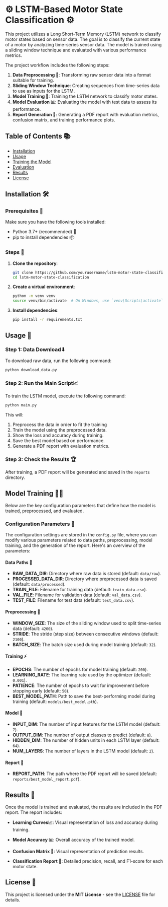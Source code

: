 # ⚙️ LSTM-Based Motor State Classification ⚙️
This project utilizes a Long Short-Term Memory (LSTM) network to classify motor states based on sensor data. The goal is to classify the current state of a motor by analyzing time-series sensor data. The model is trained using a sliding window technique and evaluated with various performance metrics.

The project workflow includes the following steps:

1. **Data Preprocessing 🧹**: Transforming raw sensor data into a format suitable for training.
2. **Sliding Window Technique**: Creating sequences from time-series data to use as inputs for the LSTM.
3. **Model Training 🤖**: Training the LSTM network to classify motor states.
4. **Model Evaluation 📊**: Evaluating the model with test data to assess its performance.
5. **Report Generation 📄**: Generating a PDF report with evaluation metrics, confusion matrix, and training performance plots.
  
## Table of Contents 📚

- [Installation](##installation)
- [Usage](##usage)
- [Training the Model](##training-the-model)
- [Evaluation](##evaluation)
- [Results](##results)
- [License](##license)

## Installation 🛠️

### Prerequisites 🔑

Make sure you have the following tools installed:

- Python 3.7+ (recommended) 🐍
- pip to install dependencies 📦

### Steps 🔽

1. **Clone the repository**:
    ```bash
    git clone https://github.com/yourusername/lstm-motor-state-classification.git
    cd lstm-motor-state-classification
    ```

2. **Create a virtual environment**:
    ```bash
    python -m venv venv
    source venv/bin/activate  # On Windows, use `venv\Scripts\activate`
    ```

3. **Install dependencies**:
    ```bash
    pip install -r requirements.txt
    ```

## Usage 🚀

### Step 1: Data Download⬇

To download raw data, run the following command:

```bash
python download_data.py
```
### Step 2: Run the Main Script📈

To train the LSTM model, execute the following command:

```bash
python main.py
```
This will:

1. Preprocess the data in order to fit the training
2. Train the model using the preprocessed data.
3. Show the loss and accuracy during training.
4. Save the best model based on performance.
5. Generate a PDF report with evaluation metrics.

### Step 3: Check the Results 🏆
After training, a PDF report will be generated and saved in the `reports` directory. 

## Model Training 🏋️‍♂️
Below are the key configuration parameters that define how the model is trained, preprocessed, and evaluated.

### Configuration Parameters 🔧

The configuration settings are stored in the `config.py` file, where you can modify various parameters related to data paths, preprocessing, model training, and the generation of the report. Here's an overview of the parameters:

#### Data Paths 📂
- **RAW_DATA_DIR**: Directory where raw data is stored (default: `data/raw`).
- **PROCESSED_DATA_DIR**: Directory where preprocessed data is saved (default: `data/processed`).
- **TRAIN_FILE**: Filename for training data (default: `train_data.csv`).
- **VAL_FILE**: Filename for validation data (default: `val_data.csv`).
- **TEST_FILE**: Filename for test data (default: `test_data.csv`).

#### Preprocessing 🔄
- **WINDOW_SIZE**: The size of the sliding window used to split time-series data (default: `4200`).
- **STRIDE**: The stride (step size) between consecutive windows (default: `2100`).
- **BATCH_SIZE**: The batch size used during model training (default: `32`).

#### Training ⚡
- **EPOCHS**: The number of epochs for model training (default: `200`).
- **LEARNING_RATE**: The learning rate used by the optimizer (default: `0.001`).
- **PATIENCE**: The number of epochs to wait for improvement before stopping early (default: `50`).
- **BEST_MODEL_PATH**: Path to save the best-performing model during training (default: `models/best_model.pth`).

#### Model 🧠
- **INPUT_DIM**: The number of input features for the LSTM model (default: `7`).
- **OUTPUT_DIM**: The number of output classes to predict (default: `8`).
- **HIDDEN_DIM**: The number of hidden units in each LSTM layer (default: `64`).
- **NUM_LAYERS**: The number of layers in the LSTM model (default: `2`).

#### Report 📄
- **REPORT_PATH**: The path where the PDF report will be saved (default: `reports/best_model_report.pdf`).

## Results 📑
Once the model is trained and evaluated, the results are included in the PDF report. The report includes:

* **Learning Curves📈**: Visual representation of loss and accuracy during training.

* **Model Accuracy 📊**: Overall accuracy of the trained model.

* **Confusion Matrix 🔴**: Visual representation of prediction results.

* **Classification Report 📝**: Detailed precision, recall, and F1-score for each motor state.

## License 📄

This project is licensed under the **MIT License** - see the [LICENSE](LICENSE) file for details.
